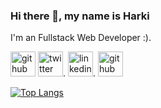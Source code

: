 ### Hi there 👋, my name is Harki
I'm an Fullstack Web Developer :).


[<img src='https://cdn.jsdelivr.net/npm/simple-icons@3.0.1/icons/github.svg' alt='github' height='40'>](https://github.com/harkiramadhan)  [<img src='https://cdn.jsdelivr.net/npm/simple-icons@3.0.1/icons/twitter.svg' alt='twitter' height='40'>](https://twitter.com/harkiramadhan). [<img src='https://cdn.jsdelivr.net/npm/simple-icons@3.0.1/icons/linkedin.svg' alt='linkedin' height='40'>](https://www.linkedin.com/in/harkiramadhan/). [<img src='https://cdn.jsdelivr.net/npm/simple-icons@3.0.1/icons/instagram.svg' alt='github' height='40'>](https://www.instagram.com/harkiramadhan/)


[![Top Langs](https://github-readme-stats.vercel.app/api/top-langs/?username=harkiramadhan)](https://github.com/anuraghazra/github-readme-stats)
